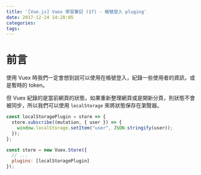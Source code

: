 ```yaml
---
title: '[Vue.js] Vuex 學習筆記 (17) - 帳號登入 pluging'
date: 2017-12-24 14:28:05
categories:
tags:
---
```


# 前言

使用 Vuex 時我們一定會想到説可以使用在帳號登入，紀錄一些使用者的資訊，或是暫時的 token。

但 Vuex 紀錄的是當前網頁的狀態，如果重新整理網頁或是開新分頁，則狀態不會被同步，所以我們可以使用 `localStorage` 來將狀態保存在瀏覽器。

```js
const localStoragePlugin = store => {
  store.subscribe((mutation, { user }) => {
    window.localStorage.setItem("user", JSON.stringify(user));
  });
};

const store = new Vuex.Store({
  // ...
  plugins: [localStoragePlugin]
});
```
